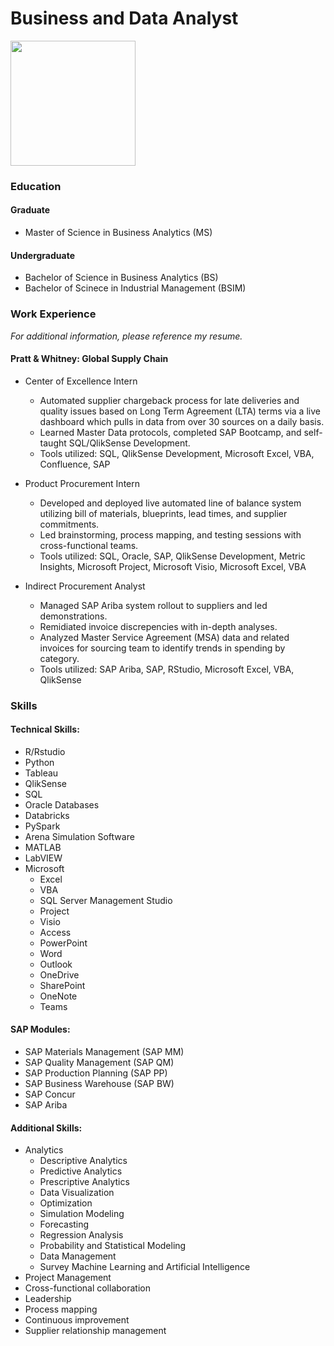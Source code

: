 # Business and Data Analyst
<img src="https://github.com/user-attachments/assets/c1fb26f5-332f-40af-a7c8-64dfb78c2b1c" width="200" />

### Education

#### Graduate
- Master of Science in Business Analytics (MS)

#### Undergraduate
- Bachelor of Science in Business Analytics (BS)
- Bachelor of Scinece in Industrial Management (BSIM)

### Work Experience 
*For additional information, please reference my resume.*

#### Pratt & Whitney: Global Supply Chain
- Center of Excellence Intern
    - Automated supplier chargeback process for late deliveries and quality issues based on Long Term Agreement (LTA) terms via a live dashboard which pulls in data from over 30 sources on a daily basis.
    - Learned Master Data protocols, completed SAP Bootcamp, and self-taught SQL/QlikSense Development.
    - Tools utilized: SQL, QlikSense Development, Microsoft Excel, VBA, Confluence, SAP
      
 - Product Procurement Intern
    - Developed and deployed live automated line of balance system utilizing bill of materials, blueprints, lead times, and supplier commitments.
    - Led brainstorming, process mapping, and testing sessions with cross-functional teams.
    - Tools utilized: SQL, Oracle, SAP, QlikSense Development, Metric Insights, Microsoft Project, Microsoft Visio, Microsoft Excel, VBA
  
- Indirect Procurement Analyst
  - Managed SAP Ariba system rollout to suppliers and led demonstrations.
  - Remidiated invoice discrepencies with in-depth analyses.
  - Analyzed Master Service Agreement (MSA) data and related invoices for sourcing team to identify trends in spending by category.
  - Tools utilized: SAP Ariba, SAP, RStudio, Microsoft Excel, VBA, QlikSense


### Skills
#### Technical Skills:
- R/Rstudio
- Python
- Tableau
- QlikSense
- SQL
- Oracle Databases
- Databricks
- PySpark
- Arena Simulation Software
- MATLAB
- LabVIEW
- Microsoft
  - Excel
  - VBA
  - SQL Server Management Studio
  - Project
  - Visio
  - Access
  - PowerPoint
  - Word
  - Outlook
  - OneDrive
  - SharePoint
  - OneNote
  - Teams

#### SAP Modules:
- SAP Materials Management (SAP MM)
- SAP Quality Management (SAP QM)
- SAP Production Planning (SAP PP)
- SAP Business Warehouse (SAP BW)
- SAP Concur
- SAP Ariba

#### Additional Skills:
- Analytics
  - Descriptive Analytics
  - Predictive Analytics
  - Prescriptive Analytics
  - Data Visualization
  - Optimization
  - Simulation Modeling
  - Forecasting
  - Regression Analysis
  - Probability and Statistical Modeling
  - Data Management
  - Survey Machine Learning and Artificial Intelligence
- Project Management
- Cross-functional collaboration
- Leadership
- Process mapping
- Continuous improvement
- Supplier relationship management
  
